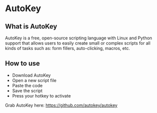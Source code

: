 # AutoKey

## What is AutoKey

AutoKey is a free, open-source scripting language with Linux and Python support that allows users to easily create small or complex scripts for all kinds of tasks such as: form fillers, auto-clicking, macros, etc.

## How to use

* Download AutoKey
* Open a new script file
* Paste the code
* Save the script
* Press your hotkey to activate

Grab AutoKey here:
https://github.com/autokey/autokey
